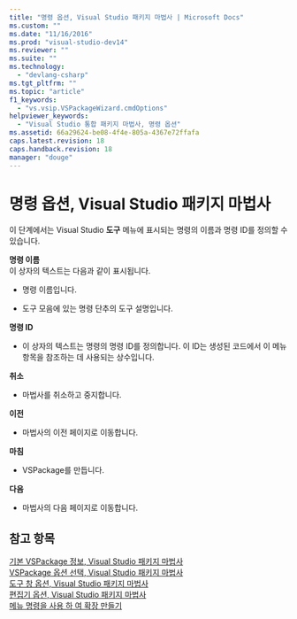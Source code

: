 ```yaml
---
title: "명령 옵션, Visual Studio 패키지 마법사 | Microsoft Docs"
ms.custom: ""
ms.date: "11/16/2016"
ms.prod: "visual-studio-dev14"
ms.reviewer: ""
ms.suite: ""
ms.technology: 
  - "devlang-csharp"
ms.tgt_pltfrm: ""
ms.topic: "article"
f1_keywords: 
  - "vs.vsip.VSPackageWizard.cmdOptions"
helpviewer_keywords: 
  - "Visual Studio 통합 패키지 마법사, 명령 옵션"
ms.assetid: 66a29624-be08-4f4e-805a-4367e72ffafa
caps.latest.revision: 18
caps.handback.revision: 18
manager: "douge"
---
```

# 명령 옵션, Visual Studio 패키지 마법사
이 단계에서는 Visual Studio **도구** 메뉴에 표시되는 명령의 이름과 명령 ID를 정의할 수 있습니다.  
  
 **명령 이름**  
 이 상자의 텍스트는 다음과 같이 표시됩니다.  
  
-   명령 이름입니다.  
  
-   도구 모음에 있는 명령 단추의 도구 설명입니다.  
  
 **명령 ID**  
 -   이 상자의 텍스트는 명령의 명령 ID를 정의합니다. 이 ID는 생성된 코드에서 이 메뉴 항목을 참조하는 데 사용되는 상수입니다.  
  
 **취소**  
 -   마법사를 취소하고 중지합니다.  
  
 **이전**  
 -   마법사의 이전 페이지로 이동합니다.  
  
 **마침**  
 -   VSPackage를 만듭니다.  
  
 **다음**  
 -   마법사의 다음 페이지로 이동합니다.  
  
## 참고 항목  
 [기본 VSPackage 정보, Visual Studio 패키지 마법사](../misc/basic-vspackage-information-visual-studio-package-wizard.md)   
 [VSPackage 옵션 선택, Visual Studio 패키지 마법사](../misc/select-vspackage-options-visual-studio-package-wizard.md)   
 [도구 창 옵션, Visual Studio 패키지 마법사](../misc/tool-window-options-visual-studio-package-wizard.md)   
 [편집기 옵션, Visual Studio 패키지 마법사](../misc/editor-options-visual-studio-package-wizard.md)   
 [메뉴 명령을 사용 하 여 확장 만들기](../extensibility/creating-an-extension-with-a-menu-command.md)